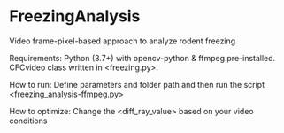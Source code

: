 # FreezingAnalysis
Video frame-pixel-based approach to analyze rodent freezing

Requirements:
Python (3.7+) with opencv-python & ffmpeg pre-installed.
CFCvideo class written in <freezing.py>.

How to run:
Define parameters and folder path and then run the script
<freezing_analysis-ffmpeg.py>

How to optimize:
Change the <diff_ray_value> based on your video conditions
